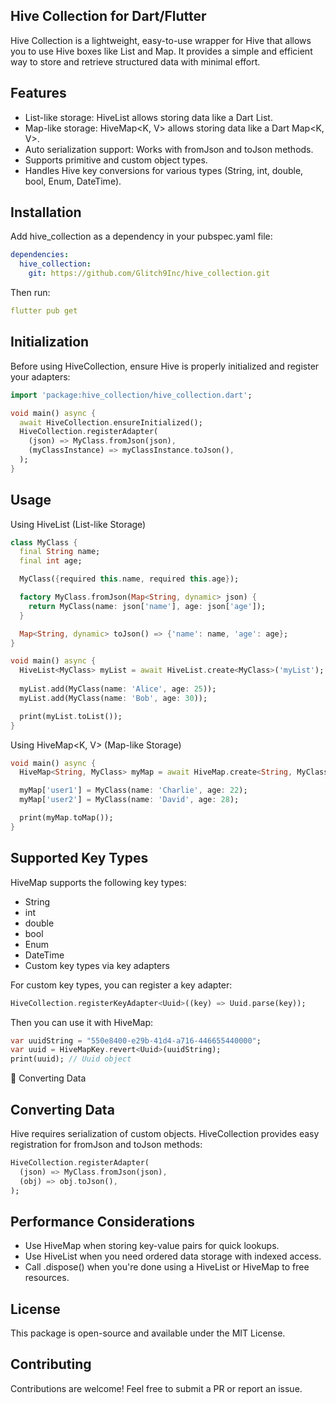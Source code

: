 <!-- 
This README describes the package. If you publish this package to pub.dev,
this README's contents appear on the landing page for your package.

For information about how to write a good package README, see the guide for
[writing package pages](https://dart.dev/tools/pub/writing-package-pages). 

For general information about developing packages, see the Dart guide for
[creating packages](https://dart.dev/guides/libraries/create-packages)
and the Flutter guide for
[developing packages and plugins](https://flutter.dev/to/develop-packages). 
-->

## Hive Collection for Dart/Flutter
Hive Collection is a lightweight, easy-to-use wrapper for Hive that allows you to use Hive boxes like List and Map. 
It provides a simple and efficient way to store and retrieve structured data with minimal effort.

## Features
- List-like storage: HiveList<T> allows storing data like a Dart List<T>.
- Map-like storage: HiveMap<K, V> allows storing data like a Dart Map<K, V>.
- Auto serialization support: Works with fromJson and toJson methods.
- Supports primitive and custom object types.
- Handles Hive key conversions for various types (String, int, double, bool, Enum, DateTime).

## Installation
Add hive_collection as a dependency in your pubspec.yaml file:
```yaml
dependencies:
  hive_collection:
    git: https://github.com/Glitch9Inc/hive_collection.git
```
Then run:
```yaml
flutter pub get
```

## Initialization
Before using HiveCollection, ensure Hive is properly initialized and register your adapters:
```dart
import 'package:hive_collection/hive_collection.dart';

void main() async {
  await HiveCollection.ensureInitialized();
  HiveCollection.registerAdapter(
    (json) => MyClass.fromJson(json),
    (myClassInstance) => myClassInstance.toJson(),
  );
}
```

## Usage
Using HiveList<T> (List-like Storage)
```dart
class MyClass {
  final String name;
  final int age;

  MyClass({required this.name, required this.age});

  factory MyClass.fromJson(Map<String, dynamic> json) {
    return MyClass(name: json['name'], age: json['age']);
  }

  Map<String, dynamic> toJson() => {'name': name, 'age': age};
}

void main() async {
  HiveList<MyClass> myList = await HiveList.create<MyClass>('myList');
  
  myList.add(MyClass(name: 'Alice', age: 25));
  myList.add(MyClass(name: 'Bob', age: 30));

  print(myList.toList());
}
```
Using HiveMap<K, V> (Map-like Storage)
```dart
void main() async {
  HiveMap<String, MyClass> myMap = await HiveMap.create<String, MyClass>('myMap');

  myMap['user1'] = MyClass(name: 'Charlie', age: 22);
  myMap['user2'] = MyClass(name: 'David', age: 28);

  print(myMap.toMap());
}
```
## Supported Key Types
HiveMap supports the following key types:

- String
- int
- double
- bool
- Enum
- DateTime
- Custom key types via key adapters

For custom key types, you can register a key adapter:
```dart
HiveCollection.registerKeyAdapter<Uuid>((key) => Uuid.parse(key));
```

Then you can use it with HiveMap:
```dart
var uuidString = "550e8400-e29b-41d4-a716-446655440000";
var uuid = HiveMapKey.revert<Uuid>(uuidString);
print(uuid); // Uuid object
```

🔄 Converting Data

## Converting Data
Hive requires serialization of custom objects. HiveCollection provides easy registration for fromJson and toJson methods:
```dart
HiveCollection.registerAdapter(
  (json) => MyClass.fromJson(json),
  (obj) => obj.toJson(),
);
```

## Performance Considerations
- Use HiveMap when storing key-value pairs for quick lookups.
- Use HiveList when you need ordered data storage with indexed access.
- Call .dispose() when you're done using a HiveList or HiveMap to free resources.

## License
This package is open-source and available under the MIT License.

## Contributing
Contributions are welcome! Feel free to submit a PR or report an issue.